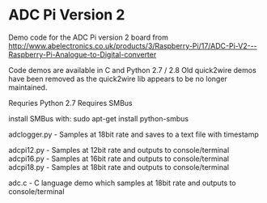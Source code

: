 ADC Pi Version 2
=======
Demo code for the ADC Pi version 2 board from http://www.abelectronics.co.uk/products/3/Raspberry-Pi/17/ADC-Pi-V2---Raspberry-Pi-Analogue-to-Digital-converter

Code demos are available in C and Python 2.7 / 2.8
Old quick2wire demos have been removed as the quick2wire lib appears to be no longer maintained. 

Requries Python 2.7
Requires SMBus 

install SMBus with:
	sudo apt-get install python-smbus

adclogger.py - Samples at 18bit rate and saves to a text file with timestamp

adcpi12.py - Samples at 12bit rate and outputs to console/terminal
adcpi16.py - Samples at 16bit rate and outputs to console/terminal
adcpi18.py - Samples at 18bit rate and outputs to console/terminal

adc.c - C language demo which samples at 18bit rate and outputs to console/terminal